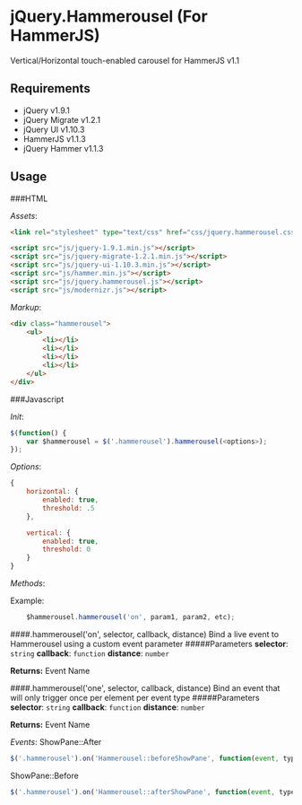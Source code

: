 # jQuery.Hammerousel (For HammerJS)

Vertical/Horizontal touch-enabled carousel for HammerJS v1.1

## Requirements

- jQuery v1.9.1
- jQuery Migrate v1.2.1
- jQuery UI v1.10.3
- HammerJS v1.1.3
- jQuery Hammer v1.1.3

## Usage

###HTML

_Assets_:
```html
<link rel="stylesheet" type="text/css" href="css/jquery.hammerousel.css">

<script src="js/jquery-1.9.1.min.js"></script>
<script src="js/jquery-migrate-1.2.1.min.js"></script>
<script src="js/jquery-ui-1.10.3.min.js"></script>
<script src="js/hammer.min.js"></script>
<script src="js/jquery.hammerousel.js"></script>
<script src="js/modernizr.js"></script>
```

_Markup_:
```html
<div class="hammerousel">
	<ul>
		<li></li>
		<li></li>
		<li></li>
		<li></li>
	</ul>
</div>
```

###Javascript

_Init_:
```javascript
$(function() {
    var $hammerousel = $('.hammerousel').hammerousel(<options>);
});
```

_Options_:
```javascript
{
    horizontal: {
        enabled: true,
        threshold: .5
    },

    vertical: {
        enabled: true,
        threshold: 0
    }
}
```

_Methods_:

Example:
```javascript
    $hammerousel.hammerousel('on', param1, param2, etc);
```

####.hammerousel('on', selector, callback, distance)
Bind a live event to Hammerousel using a custom event parameter
#####Parameters
**selector**: `string`
**callback**: `function`
**distance**: `number`

**Returns:** Event Name

####.hammerousel('one', selector, callback, distance)
Bind an event that will only trigger once per element per event type
#####Parameters
**selector**: `string`
**callback**: `function`
**distance**: `number`

**Returns:** Event Name

_Events_:
ShowPane::After
```javascript
$('.hammerousel').on('Hammerousel::beforeShowPane', function(event, type));
```
ShowPane::Before 
```javascript
$('.hammerousel').on('Hammerousel::afterShowPane', function(event, type));
```